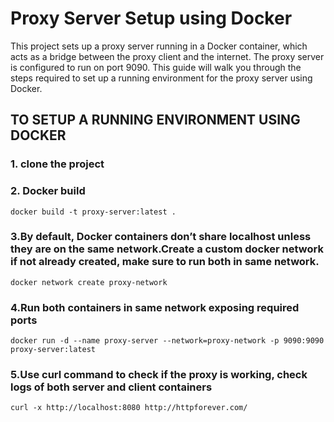 # Proxy Server Setup using Docker

This project sets up a proxy server running in a Docker container, which acts as a bridge between the proxy client and the internet. The proxy server is configured to run on port 9090. This guide will walk you through the steps required to set up a running environment for the proxy server using Docker.

TO SETUP A RUNNING ENVIRONMENT USING DOCKER
------------------------------
### 1. clone the project
### 2. Docker build

`docker build -t proxy-server:latest .`

### 3.By default, Docker containers don’t share localhost unless they are on the same network.Create a custom docker network if not already created, make sure to run both in same network.

  `docker network create proxy-network`
  
### 4.Run both containers in same network exposing required ports

  `docker run -d --name proxy-server --network=proxy-network -p 9090:9090 proxy-server:latest`
  
### 5.Use curl command to check if the proxy is working, check logs of both server and client containers

  `curl -x http://localhost:8080 http://httpforever.com/`
